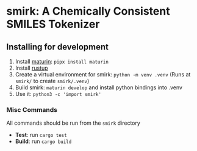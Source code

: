 # smirk: A Chemically Consistent SMILES Tokenizer

## Installing for development

1. Install [maturin](https://www.maturin.rs): `pipx install maturin`
2. Install [rustup](https://www.rust-lang.org/tools/install)
3. Create a virtual environment for smirk: `python -m venv .venv` (Runs at `smirk/` to create `smirk/.venv`)
4. Build smirk: `maturin develop` and install python bindings into .venv
5. Use it: `python3 -c 'import smirk'`

### Misc Commands

All commands should be run from the `smirk` directory

- **Test**: run `cargo test`
- **Build**: run `cargo build`

